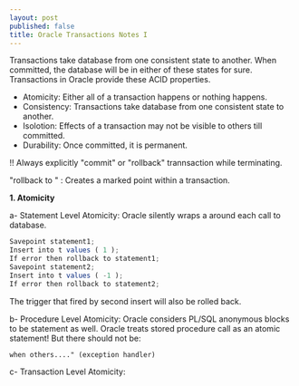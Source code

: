 ```yaml
---
layout: post
published: false
title: Oracle Transactions Notes I
---
```



Transactions take database from one consistent state to another. When committed, the database will be in either of these states for sure. Transactions in Oracle provide these ACID properties.

- Atomicity: Either all of a transaction happens or nothing happens.
- Consistency: Transactions take database from one consistent state to another.
- Isolotion: Effects of a transaction may not be visible to others till committed.
- Durability: Once committed, it is permanent.



!! Always explicitly "commit" or "rollback" trannsaction while terminating.

"rollback to <savepoint>" : Creates a marked point within a transaction.
  
  **1. Atomicity**
 
   a- Statement Level Atomicity: Oracle silently wraps a <savepoint> around each call to database.
  
  ```javascript
Savepoint statement1;
Insert into t values ( 1 );
If error then rollback to statement1;
Savepoint statement2;
Insert into t values ( -1 );
If error then rollback to statement2;
```

The trigger that fired by second insert will also be rolled back.

   b- Procedure Level Atomicity: 
   Oracle considers PL/SQL anonymous blocks to be statement as well. Oracle treats stored procedure call as an atomic statement! But there should not be:
     
`when others...." (exception handler)`
    
   c- Transaction Level Atomicity:
